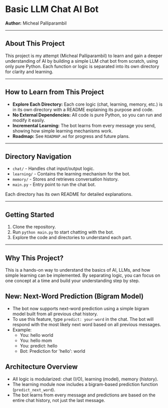 # Basic LLM Chat AI Bot

**Author:** Micheal Palliparambil

---

## About This Project

This project is my attempt (Micheal Palliparambil) to learn and gain a deeper understanding of AI by building a simple LLM chat bot from scratch, using only pure Python. Each function or logic is separated into its own directory for clarity and learning.

---

## How to Learn from This Project

- **Explore Each Directory:** Each core logic (chat, learning, memory, etc.) is in its own directory with a README explaining its purpose and code.
- **No External Dependencies:** All code is pure Python, so you can run and modify it easily.
- **Incremental Learning:** The bot learns from every message you send, showing how simple learning mechanisms work.
- **Roadmap:** See `ROADMAP.md` for progress and future plans.

---

## Directory Navigation

- `chat/` - Handles chat input/output logic.
- `learning/` - Contains the learning mechanism for the bot.
- `memory/` - Stores and retrieves conversation history.
- `main.py` - Entry point to run the chat bot.

Each directory has its own README for detailed explanations.

---

## Getting Started

1. Clone the repository.
2. Run `python main.py` to start chatting with the bot.
3. Explore the code and directories to understand each part.

---

## Why This Project?

This is a hands-on way to understand the basics of AI, LLMs, and how simple learning can be implemented. By separating logic, you can focus on one concept at a time and build your understanding step by step.

## New: Next-Word Prediction (Bigram Model)

- The bot now supports next-word prediction using a simple bigram model built from all previous chat history.
- To use this feature, type `predict: your-word` in the chat. The bot will respond with the most likely next word based on all previous messages.
- Example:
  - You: hello world
  - You: hello mom
  - You: predict: hello
  - Bot: Prediction for 'hello': world

## Architecture Overview

- All logic is modularized: chat (I/O), learning (model), memory (history).
- The learning module now includes a bigram-based prediction function (`predict_next_word`).
- The bot learns from every message and predictions are based on the entire chat history, not just the last message.
